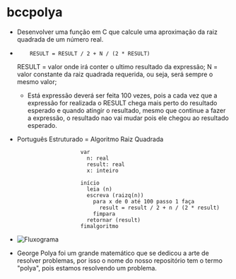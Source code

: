 # bccpolya
- Desenvolver uma função em C que calcule uma aproximação da raiz quadrada de um número real.

-         RESULT = RESULT / 2 + N / (2 * RESULT)
  RESULT = valor onde irá conter o ultimo resultado da expressão;
   N = valor constante da raiz quadrada requerida, ou seja, será sempre o mesmo valor;
  - Está expressão deverá ser feita 100 vezes, pois a cada vez que a expressão for realizada o RESULT chega mais perto do resultado esperado e quando atingir o resultado, mesmo que continue a fazer a expressão, o resultado nao vai mudar pois ele chegou ao resultado esperado.

- Português Estruturado = Algoritmo Raiz Quadrada

                          var
                            n: real
                            result: real
                            x: inteiro
                           
                          início
                            leia (n)
                            escreva (raizq(n))
                              para x de 0 até 100 passo 1 faça
                                result = result / 2 + n / (2 * result)
                              fimpara
                            retornar (result)
                          fimalgoritmo        

- ![Fluxograma]()                        
                        
- George Polya foi um grande matemático que se dedicou a arte de resolver problemas, por isso o nome do nosso repositório tem o termo "polya", pois estamos resolvendo um problema.
